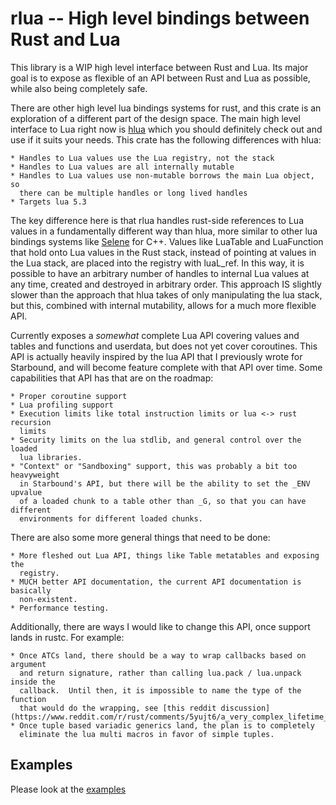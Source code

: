 # rlua -- High level bindings between Rust and Lua

This library is a WIP high level interface between Rust and Lua.  Its major goal
is to expose as flexible of an API between Rust and Lua as possible, while also
being completely safe.

There are other high level lua bindings systems for rust, and this crate is an
exploration of a different part of the design space.  The main high level
interface to Lua right now is [hlua](https://github.com/tomaka/hlua/) which you
should definitely check out and use if it suits your needs.  This crate has the
following differences with hlua:

    * Handles to Lua values use the Lua registry, not the stack
    * Handles to Lua values are all internally mutable
    * Handles to Lua values use non-mutable borrows the main Lua object, so
      there can be multiple handles or long lived handles
    * Targets lua 5.3

The key difference here is that rlua handles rust-side references to Lua values
in a fundamentally different way than hlua, more similar to other lua bindings
systems like [Selene](https://github.com/jeremyong/Selene) for C++.  Values like
LuaTable and LuaFunction that hold onto Lua values in the Rust stack, instead of
pointing at values in the Lua stack, are placed into the registry with luaL_ref.
In this way, it is possible to have an arbitrary number of handles to internal
Lua values at any time, created and destroyed in arbitrary order.  This approach
IS slightly slower than the approach that hlua takes of only manipulating the
lua stack, but this, combined with internal mutability, allows for a much more
flexible API.

Currently exposes a *somewhat* complete Lua API covering values and tables and
functions and userdata, but does not yet cover coroutines.  This API is actually
heavily inspired by the lua API that I previously wrote for Starbound, and will
become feature complete with that API over time.  Some capabilities that API has
that are on the roadmap:

    * Proper coroutine support
    * Lua profiling support
    * Execution limits like total instruction limits or lua <-> rust recursion
      limits
    * Security limits on the lua stdlib, and general control over the loaded
      lua libraries.
    * "Context" or "Sandboxing" support, this was probably a bit too heavyweight
      in Starbound's API, but there will be the ability to set the _ENV upvalue
      of a loaded chunk to a table other than _G, so that you can have different
      environments for different loaded chunks.

There are also some more general things that need to be done:

    * More fleshed out Lua API, things like Table metatables and exposing the
      registry.
    * MUCH better API documentation, the current API documentation is basically
      non-existent.
    * Performance testing.

Additionally, there are ways I would like to change this API, once support lands
in rustc.  For example:

    * Once ATCs land, there should be a way to wrap callbacks based on argument
      and return signature, rather than calling lua.pack / lua.unpack inside the
      callback.  Until then, it is impossible to name the type of the function
      that would do the wrapping, see [this reddit discussion](https://www.reddit.com/r/rust/comments/5yujt6/a_very_complex_lifetime_problem_possibly_a/)
    * Once tuple based variadic generics land, the plan is to completely
      eliminate the lua multi macros in favor of simple tuples.
 
## Examples

Please look at the [examples](examples/examples.rs)
